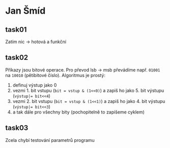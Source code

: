 # Jan Šmíd

## task01

Zatím nic -> hotová a funkční

## task02

Příkazy jsou bitové operace. Pro převod lsb -> msb převádíme např. `01001` na `10010` (pětibitové číslo). Algoritmus je prostý:
 1. definuj výstup jako 0
 2. vezmi 1. bit vstupu (`bit = vstup & (1<<0)`) a zapiš ho jako 5. bit výstupu (`výstup|= bit<<4`)
 3. vezmi 2. bit vstupu (`bit = vstup & (1<<1)`) a zapiš ho jako 4. bit výstupu (`výstup|= bit<<3`)
 4. a tak dále pro všechny bity (pochopitelně to zapíšeme cyklem)

## task03

Zcela chybí testování parametrů programu
